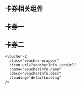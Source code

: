 ## 卡券相关组件

## 卡券一

<voucher-1 />

## 卡券二
```
<voucher-2
  class="voucher-wrapper"
  :icon-url="voucherInfo.iconUrl"
  :name="voucherInfo.name"
  :desc="voucherInfo.desc"
  :loading="detailLoading"
/>
```